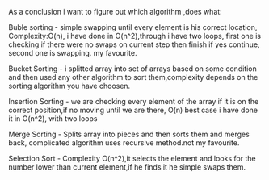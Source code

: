 As a conclusion i want to figure out which algorithm ,does what:

Buble sorting -  simple swapping until every element is his correct location, Complexity:O(n), i have done in O(n^2),through
i have two loops, first one is checking if there were no swaps on current step then finish if yes continue, second one is swapping. my favourite.

Bucket Sorting - i splitted array into set of arrays based on some condition and then used any other algorithm to sort them,complexity depends
on the sorting algorithm you have choosen.

Insertion Sorting - we are checking every element of the array if it is on the correct position,if no moving until we are there, O(n) best case
i have done it in O(n^2), with two loops

Merge Sorting - Splits array into pieces and then sorts them and merges back, complicated algorithm uses recursive method.not my favourite.

Selection Sort - Complexity O(n^2),it selects the element and looks for the number lower than current element,if he finds it he simple swaps
them.